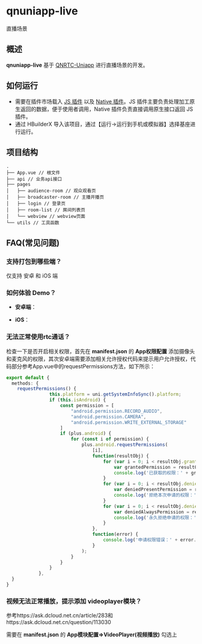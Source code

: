# qnuniapp-live

直播场景

## 概述

**qnuniapp-live** 基于 [QNRTC-Uniapp](https://developer.qiniu.com/rtc/11847/an-overview-of-the-uniapp-sdk) 进行直播场景的开发。

## 如何运行

* 需要在插件市场载入 [JS 插件](https://ext.dcloud.net.cn/plugin?id=6859) 以及 [Native 插件](https://ext.dcloud.net.cn/plugin?id=6857)。JS 插件主要负责处理加工原生返回的数据，便于使用者调用，Native 插件负责直接调用原生接口返回 JS 插件。
* 通过 HBuilderX 导入该项目，通过【运行->运行到手机或模拟器】选择基座进行运行。

## 项目结构

```
.
├── App.vue // 根文件
├── api // 业务api接口
├── pages
│   ├── audience-room // 观众观看页
│   ├── broadcaster-room // 主播开播页
│   ├── login // 登录页
│   ├── room-list // 房间列表页
│   └── webview // webview页面
└── utils // 工具函数
```

## FAQ(常见问题)

### 支持打包到哪些端？

仅支持 安卓 和 iOS 端

### 如何体验 Demo？

* **安卓端**：

* **iOS**：

### 无法正常使用rtc通话？

检查一下是否开启相关权限，首先在 **manifest.json** 的 **App权限配置** 添加摄像头和麦克风的权限，其次安卓端需要添加相关允许授权代码来提示用户允许授权，代码部分参考App.vue中的requestPermissions方法，如下所示：

```ts
export default {
  methods: {
    requestPermissions() {
				this.platform = uni.getSystemInfoSync().platform;
				if (this.isAndroid) {
					const permission = [
						"android.permission.RECORD_AUDIO",
						"android.permission.CAMERA",
						"android.permission.WRITE_EXTERNAL_STORAGE"
					]
					if (plus.android) {
						for (const i of permission) {
							plus.android.requestPermissions(
								[i],
								function(resultObj) {
									for (var i = 0; i < resultObj.granted.length; i++) {
										var grantedPermission = resultObj.granted[i];
										console.log('已获取的权限：' + grantedPermission);
									}
									for (var i = 0; i < resultObj.deniedPresent.length; i++) {
										var deniedPresentPermission = resultObj.deniedPresent[i];
										console.log('拒绝本次申请的权限：' + deniedPresentPermission);
									}
									for (var i = 0; i < resultObj.deniedAlways.length; i++) {
										var deniedAlwaysPermission = resultObj.deniedAlways[i];
										console.log('永久拒绝申请的权限：' + deniedAlwaysPermission);
									}
								},
								function(error) {
									console.log('申请权限错误：' + error.code + " = " + error.message);
								}
							);
						}
					}
				}
			},
  }
}
```

### 视频无法正常播放，提示添加 videoplayer模块？

参考https://ask.dcloud.net.cn/article/283和https://ask.dcloud.net.cn/question/113030

需要在 **manifest.json** 的 **App模块配置=>VideoPlayer(视频播放)** 勾选上

